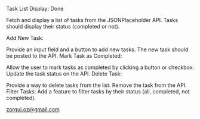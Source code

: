 Task List Display: Done

Fetch and display a list of tasks from the JSONPlaceholder API.
Tasks should display their status (completed or not).


Add New Task:

Provide an input field and a button to add new tasks.
The new task should be posted to the API.
Mark Task as Completed:

Allow the user to mark tasks as completed by clicking a button or checkbox.
Update the task status on the API.
Delete Task:

Provide a way to delete tasks from the list.
Remove the task from the API.
Filter Tasks:
Add a feature to filter tasks by their status (all, completed, not completed).


zorgui.oz@gmail.com